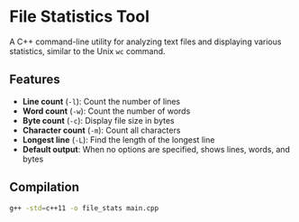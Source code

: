 # File Statistics Tool

A C++ command-line utility for analyzing text files and displaying various statistics, similar to the Unix `wc` command.

## Features

- **Line count** (`-l`): Count the number of lines
- **Word count** (`-w`): Count the number of words  
- **Byte count** (`-c`): Display file size in bytes
- **Character count** (`-m`): Count all characters
- **Longest line** (`-L`): Find the length of the longest line
- **Default output**: When no options are specified, shows lines, words, and bytes

## Compilation

```bash
g++ -std=c++11 -o file_stats main.cpp
